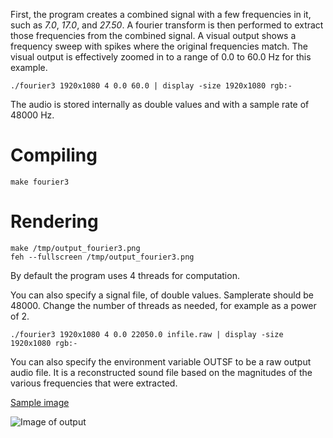 First, the program creates a combined signal with a few frequencies in it, such as *7.0*, *17.0*, and *27.50*. A fourier transform is then performed to extract those frequencies from the combined signal. A visual output shows a frequency sweep with spikes where the original frequencies match. The visual output is effectively zoomed in to a range of 0.0 to 60.0 Hz for this example.

```console
./fourier3 1920x1080 4 0.0 60.0 | display -size 1920x1080 rgb:-
```

The audio is stored internally as double values and with a sample rate of 48000 Hz.

# Compiling

```console
make fourier3
```

# Rendering

```console
make /tmp/output_fourier3.png
feh --fullscreen /tmp/output_fourier3.png
```

By default the program uses 4 threads for computation.

You can also specify a signal file, of double values. Samplerate should be 48000. Change the number of threads as needed, for example as a power of 2.

```console
./fourier3 1920x1080 4 0.0 22050.0 infile.raw | display -size 1920x1080 rgb:-
```

You can also specify the environment variable OUTSF to be a raw output audio file. It is a reconstructed sound file based on the magnitudes of the various frequencies that were extracted.

[Sample image](https://phrasep.com/~lvecsey/software/fourier3/output_fourier3.png)

![Image of output](https://phrasep.com/~lvecsey/software/fourier3/output_fourier3.png)
